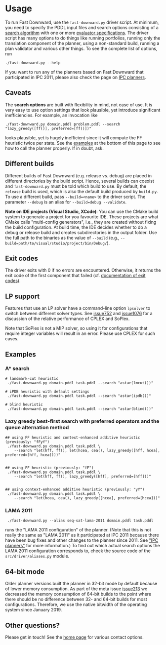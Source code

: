 # Usage

To run Fast Downward, use the `fast-downward.py` driver script. At minimum, you
need to specify the PDDL input files and search options consisting of a [search
algorithm](search/SearchAlgorithm.md) with one or more [evaluator
specifications](search/Evaluator.md). The driver script has many options to do
things like running portfolios, running only the translation component of the
planner, using a non-standard build, running a plan validator and various other
things. To see the complete list of options, run

    ./fast-downward.py --help

If you want to run any of the planners based on Fast Downward that
participated in IPC 2011, please also check the page on
[IPC planners](ipc-planners.md).

## Caveats

The **search options** are built with flexibility in mind, not ease of
use. It is very easy to use option settings that look plausible, yet
introduce significant inefficiencies. For example, an invocation like

```
./fast-downward.py domain.pddl problem.pddl --search "lazy_greedy([ff()], preferred=[ff()])"
```

looks plausible, yet is hugely inefficient since it will compute the FF
heuristic twice per state. See the [examples](#examples) at the bottom of this
page to see how to call the planner properly. If in doubt, ask.

## Different builds

Different builds of Fast Downward (e.g. release vs. debug) are placed in
different directories by the build script. Hence, several builds can
coexist and `fast-downward.py` must be told which build to use. By default, the
`release` build is used, which is also the default build produced by
`build.py`.  To use a different build, pass `--build=<name>` to the driver
script. The parameter `--debug` is an alias for `--build=debug --validate`.

**Note on IDE projects (Visual Studio, XCode)**: You can use the CMake
build system to generate a project for you favourite IDE. These projects
are what CMake calls "multi-config generators", i.e., they are created
without fixing the build configuration. At build time, the IDE decides
whether to do a debug or release build and creates subdirectories in the
output folder. Use the full path to the binaries as the value of
`--build` (e.g., `--build=path/to/visual/studio/project/bin/Debug/`).

## Exit codes

The driver exits with 0 if no errors are encountered. Otherwise, it
returns the exit code of the first component that failed (cf. [documentation of
exit codes](exit-codes.md)).

## LP support

Features that use an LP solver have a command-line option `lpsolver`
to switch between different solver types. See
[issue752](http://issues.fast-downward.org/issue752) and
[issue1076](http://issues.fast-downward.org/issue1076) for a
discussion of the relative performance of CPLEX and SoPlex.

Note that SoPlex is not a MIP solver, so using it for configurations
that require integer variables will result in an error. Please use CPLEX
for such cases.

## Examples

### A* search

    # landmark-cut heuristic
     ./fast-downward.py domain.pddl task.pddl --search "astar(lmcut())"

    # iPDB heuristic with default settings
     ./fast-downward.py domain.pddl task.pddl --search "astar(ipdb())"

    # blind heuristic
     ./fast-downward.py domain.pddl task.pddl --search "astar(blind())"

### Lazy greedy best-first search with preferred operators and the queue alternation method

    ## using FF heuristic and context-enhanced additive heuristic (previously: "fFyY")
     ./fast-downward.py domain.pddl task.pddl \
        --search "let(hff, ff(), let(hcea, cea(), lazy_greedy([hff, hcea], preferred=[hff, hcea])))"
               

    ## using FF heuristic (previously: "fF")
     ./fast-downward.py domain.pddl task.pddl \
        --search "let(hff, ff(), lazy_greedy([hff], preferred=[hff]))"
               

    ## using context-enhanced additive heuristic (previously: "yY")
     ./fast-downward.py domain.pddl task.pddl \
        --search "let(hcea, cea(), lazy_greedy([hcea], preferred=[hcea]))"
               

### LAMA 2011

     ./fast-downward.py --alias seq-sat-lama-2011 domain.pddl task.pddl

runs the "LAMA 2011 configuration" of the planner. (Note that this is
not really the same as "LAMA 2011" as it participated at IPC 2011
because there have been bug fixes and other changes to the planner since
2011. See ["IPC planners"](ipc-planners.md) for more information.)
To find out which actual search options the LAMA 2011 configuration
corresponds to, check the source code of the `src/driver/aliases.py` module.


## 64-bit mode

Older planner versions built the planner in 32-bit mode by default
because of lower memory consumption. As part of the meta issue
[issue213](http://issues.fast-downward.org/issue213) we
decreased the memory consumption of 64-bit builds to the point where
there should be no difference between 32- and 64-bit builds for most
configurations. Therefore, we use the native bitwidth of the operating
system since January 2019.

## Other questions?

Please get in touch! See the [home page](https://www.fast-downward.org) for various
contact options.

